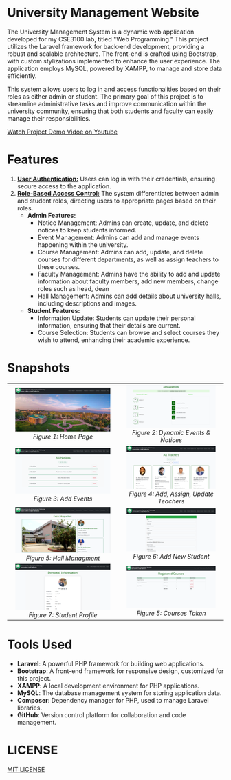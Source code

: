# University Management Website

The University Management System is a dynamic web application developed for my CSE3100 lab, titled "Web Programming." This project utilizes the Laravel framework for back-end development, providing a robust and scalable architecture. The front-end is crafted using Bootstrap, with custom stylizations implemented to enhance the user experience. The application employs MySQL, powered by XAMPP, to manage and store data efficiently.

This system allows users to log in and access functionalities based on their roles as either admin or student. The primary goal of this project is to streamline administrative tasks and improve communication within the university community, ensuring that both students and faculty can easily manage their responsibilities.

[Watch Project Demo Vidoe on Youtube](https://youtu.be/IlTU8NBjhkI)

# Features

1. **<u>User Authentication:</u>** Users can log in with their credentials, ensuring secure access to the application.
2. **<u>Role-Based Access Control:</u>** The system differentiates between admin and student roles, directing users to appropriate pages based on their roles.
    - **Admin Features:**
        - Notice Management: Admins can create, update, and delete notices to keep students informed.
        - Event Management: Admins can add and manage events happening within the university.
        - Course Management: Admins can add, update, and delete courses for different departments, as well as assign teachers to these courses.
        - Faculty Management: Admins have the ability to add and update information about faculty members, add new members, change roles such as head, dean
        - Hall Management: Admins can add details about university halls, including descriptions and images.
    - **Student Features:**
        - Information Update: Students can update their personal information, ensuring that their details are current.
        - Course Selection: Students can browse and select courses they wish to attend, enhancing their academic experience.

# Snapshots

<table>
  <tr>
    <td align="center">
      <img src="./public/assets/images/extras/home_page.png" width="90%" />
      <br/>
      <em>Figure 1: Home Page</em>
    </td>
    <td align="center">
      <img src="./public/assets/images/extras/anoucements.png" width="90%" />
      <br/>
      <em>Figure 2: Dynamic Events & Notices</em>
    </td>
  </tr>
    <tr>
    <td align="center">
      <img src="./public/assets/images/extras/notices.png" width="90%" />
      <br/>
      <em>Figure 3: Add Events</em>
    </td>
    <td align="center">
      <img src="./public/assets/images/extras/teacher.png" width="90%" />
      <br/>
      <em>Figure 4: Add, Assign, Update Teachers</em>
    </td>
  </tr>
    <tr>
    <td align="center">
      <img src="./public/assets/images/extras/hall.png" width="90%" />
      <br/>
      <em>Figure 5: Hall Managment</em>
    </td>
        <td align="center">
      <img src="./public/assets/images/extras/create_user.png" width="90%" />
      <br/>
      <em>Figure 6: Add New Student</em>
    </td>

  </tr>
    <tr>
        <td align="center">
      <img src="./public/assets/images/extras/profile.png" width="90%" />
      <br/>
      <em>Figure 7: Student Profile</em>
    </td>
    <td align="center">
      <img src="./public/assets/images/extras/courses.png" width="90%" />
      <br/>
      <em>Figure 5: Courses Taken</em>
    </td>
  </tr>
</table>

# Tools Used

-   **Laravel**: A powerful PHP framework for building web applications.
-   **Bootstrap**: A front-end framework for responsive design, customized for this project.
-   **XAMPP**: A local development environment for PHP applications.
-   **MySQL**: The database management system for storing application data.
-   **Composer**: Dependency manager for PHP, used to manage Laravel libraries.
-   **GitHub**: Version control platform for collaboration and code management.

# LICENSE

[MIT LICENSE](LICENSE)
